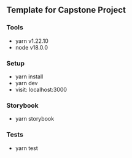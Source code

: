 ## Template for Capstone Project

### Tools

- yarn v1.22.10
- node v18.0.0

### Setup

- yarn install
- yarn dev
- visit: localhost:3000

### Storybook

- yarn storybook

### Tests

- yarn test
